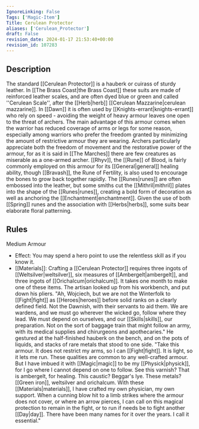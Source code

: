 ```yaml
---
IgnoreLinking: False
Tags: ['Magic-Item']
Title: Cerulean Protector
aliases: ['Cerulean_Protector']
draft: False
revision_date: 2024-01-17 21:53:40+00:00
revision_id: 107283
---
```


## Description
The standard [[Cerulean Protector]] is a hauberk or cuirass of sturdy leather. In [[The Brass Coast|the Brass Coast]] these suits are made of reinforced leather scales, and are often dyed blue or green and called ''Cerulean Scale'', after the [[Herb|herb]] [[Cerulean Mazzarine|cerulean mazzarine]]. In [[Dawn]] it is often used by [[Knights-errant|knights-errant]] who rely on speed - avoiding the weight of heavy armour leaves one open to the threat of archers. 
The main advantage of this armour comes when the warrior has reduced coverage of arms or legs for some reason, especially among warriors who prefer the freedom granted by minimizing the amount of restrictive armour they are wearing. Archers particularly appreciate both the freedom of movement and the restorative power of the armour, for as it is said in [[The Marches]] there are few creatures as miserable as a one-armed archer.
[[Rhyv]], the [[Rune]] of Blood, is fairly commonly employed on this armour for its [[General|general]] healing ability, though [[Bravash]], the Rune of Fertility, is also used to encourage the bones to grow back together rapidly. The [[Runes|runes]] are often embossed into the leather, but some smiths cut the [[Mithril|mithril]] plates into the shape of the [[Runes|runes]], creating a bold form of decoration as well as anchoring the [[Enchantment|enchantment]]. Given the use of both [[Spring]] runes and the association with [[Herbs|herbs]], some suits bear elaborate floral patterning.
## Rules
Medium Armour
* Effect: You may spend a hero point to use the relentless skill as if you know it.
* [[Materials]]: Crafting a [[Cerulean Protector]] requires three ingots of [[Weltsilver|weltsilver]], six measures of [[Ambergelt|ambergelt]], and three ingots of [[Orichalcum|orichalcum]]. It takes one month to make one of these items.
The artisan looked up from his workbench, and put down his pliers.
"Ah, Wojciech, but we are not the Winterfolk to [[Fight|fight]] as [[Heroes|heroes]] before solid ranks on a clearly defined field. Not the Dawnish, with their servants to aid them. We are wardens, and we must go wherever the wicked go, follow where they lead. We must depend on ourselves, and our [[Skills|skills]], our preparation. Not on the sort of baggage train that might follow an army, with its medical supplies and chirurgeons and apothecaries."
He gestured at the half-finished hauberk on the bench, and on the pots of liquids, and stacks of rare metals that stood to one side.
"Take this armour. It does not restrict my arms, so I can [[Fight|fight]]. It is light, so it lets me run. These qualities are common to any well-crafted armour. But I have imbued it with [[Magic|magic]] to be my [[Physick|physick]], for I go where I cannot depend on one to follow. See this varnish? That is ambergelt, for healing. This caustic? Beggar's lye. These metals? [[Green iron]], weltsilver and orichalcum. With these [[Materials|materials]], I have crafted my own physician, my own support. When a cunning blow hit to a limb strikes where the armour does not cover, or where an arrow pierces, I can call on this magical protection to remain in the fight, or to run if needs be to fight another [[Day|day]]. There have been many names for it over the years. I call it essential."